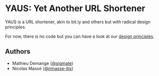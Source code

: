 # YAUS: Yet Another URL Shortener

YAUS is a URL shortener, akin to bit.ly and others but with radical design
principles.

For now, there is no code but you can have a look at our
[design principles](DESIGN.md).

## Authors

- Mathieu Demange ([@sigmate](https://github.com/sigmate))
- Nicolas Massé ([@nmasse-itix](https://github.com/nmasse-itix))
